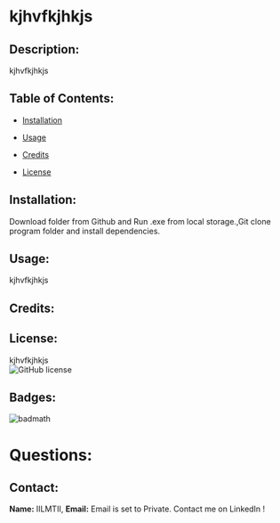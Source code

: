 # kjhvfkjhkjs
## Description:
kjhvfkjhkjs
## Table of Contents:
* [Installation](#installation)
        
* [Usage](#usage)
* [Credits](#credits)
* [License](#license)
        
## Installation:
Download folder from Github and Run .exe from local storage.,Git clone program folder and install dependencies.
## Usage:
kjhvfkjhkjs 
## Credits:
        
## License:
kjhvfkjhkjs  
![GitHub license](https://img.shields.io/github/license/Naereen/StrapDown.js.svg)
## Badges:
        
![badmath](https://img.shields.io/github/languages/top/nielsenjared/badmath)
    
# Questions:
## Contact: 
**Name:** IILMTII, 
**Email:** Email is set to Private. Contact me on LinkedIn !